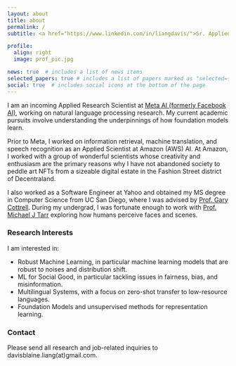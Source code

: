 ```yaml
---
layout: about
title: about
permalink: /
subtitle: <a href="https://www.linkedin.com/in/liangdavis/">Sr. Applied Research Scientist at Meta AI</a>

profile:
  align: right
  image: prof_pic.jpg

news: true  # includes a list of news items
selected_papers: true # includes a list of papers marked as "selected={true}"
social: true  # includes social icons at the bottom of the page
---
```


I am an incoming Applied Research Scientist at [Meta AI (formerly Facebook AI)](https://ai.facebook.com/), working on natural language processing research. My current academic pursuits involve understanding the underpinnings of how foundation models learn. 

Prior to Meta, I worked on information retrieval, machine translation, and speech recognition as an Applied Scientist at Amazon (AWS) AI. At Amazon, I worked with a group of wonderful scientists whose creativity and enthusiasm are the primary reasons why I have not abandoned society to peddle art NFTs from a sizeable digital estate in the Fashion Street district of Decentraland.

I also worked as a Software Engineer at Yahoo and obtained my MS degree in Computer Science from UC San Diego, where I was advised by [Prof. Gary Cottrell](https://cseweb.ucsd.edu/~gary/). During my undergrad, I was fortunate enough to work with [Prof. Michael J Tarr](https://www.cmu.edu/dietrich/psychology/people/core-training-faculty/tarr-michael.html) exploring how humans perceive faces and scenes.

### Research Interests
I am interested in:
* Robust Machine Learning, in particular machine learning models that are robust to noises and distribution shift.
* ML for Social Good, in particular tackling issues in fairness, bias, and misinformation.
* Multilingual Systems, with a focus on zero-shot transfer to low-resource languages.
* Foundation Models and unsupervised methods for representation learning.

### Contact
Please send all research and job-related inquiries to davisblaine.liang(at)gmail.com. 
